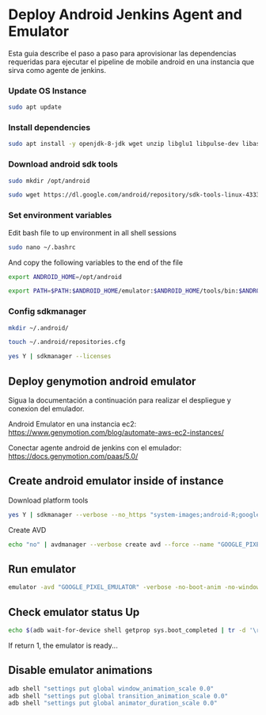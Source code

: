 # Deploy Android Jenkins Agent and Emulator 

Esta guia describe el paso a paso para aprovisionar las dependencias requeridas para ejecutar el pipeline de mobile android en una instancia que sirva como agente de jenkins. 

### Update OS Instance

```bash
sudo apt update
```
### Install dependencies

```bash
sudo apt install -y openjdk-8-jdk wget unzip libglu1 libpulse-dev libasound2 libc6  libstdc++6 libx11-6 libx11-xcb1 libxcb1 libxcomposite1 libxcursor1 libxi6  libxtst6 libnss3
```

### Download android sdk tools

```bash
sudo mkdir /opt/android
```
```bash
sudo wget https://dl.google.com/android/repository/sdk-tools-linux-4333796.zip -P /tmp && sudo unzip -d /opt/android /tmp sdk-tools-linux-4333796.zip
```

### Set environment variables

Edit bash file to up environment in all shell sessions

```bash
sudo nano ~/.bashrc
```
And copy the following variables to the end of the file

```bash
export ANDROID_HOME=/opt/android
```
```bash
export PATH=$PATH:$ANDROID_HOME/emulator:$ANDROID_HOME/tools/bin:$ANDROID_HOME/platform-tools
```

###  Config sdkmanager

```bash
mkdir ~/.android/
```

```bash
touch ~/.android/repositories.cfg
```

```bash
yes Y | sdkmanager --licenses
```

## Deploy genymotion android emulator

Sigua la documentación a continuación para realizar el despliegue y conexion del emulador.

Android Emulator en una instancia ec2:
https://www.genymotion.com/blog/automate-aws-ec2-instances/

Conectar agente android de jenkins con el emulador:
https://docs.genymotion.com/paas/5.0/



## Create android emulator inside of instance

Download platform tools

```bash
yes Y | sdkmanager --verbose --no_https "system-images;android-R;google_apis;x86" "platforms;android-R" "platform-tools" "emulator"
```

Create AVD

```bash
echo "no" | avdmanager --verbose create avd --force --name "GOOGLE_PIXEL_EMULATOR" --device "pixel" --package "system-images;android-R;google_apis;x86"
```

## Run emulator 

```bash
emulator -avd "GOOGLE_PIXEL_EMULATOR" -verbose -no-boot-anim -no-window -gpu off -timezone America/Bogota &
```

## Check emulator status Up

```bash
echo $(adb wait-for-device shell getprop sys.boot_completed | tr -d '\r')
```

If return 1, the emulator is ready...

## Disable emulator animations

```bash
adb shell "settings put global window_animation_scale 0.0" 
adb shell "settings put global transition_animation_scale 0.0"
adb shell "settings put global animator_duration_scale 0.0"
```
